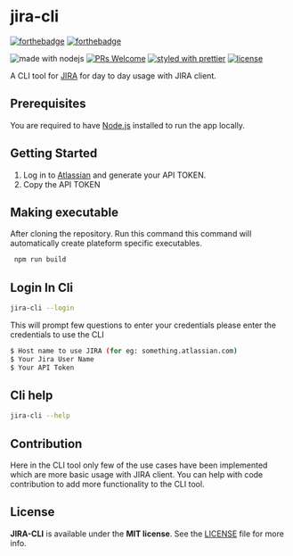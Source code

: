 # jira-cli
[![forthebadge](https://forthebadge.com/images/badges/made-with-javascript.svg)](https://forthebadge.com)
[![forthebadge](https://forthebadge.com/images/badges/built-with-love.svg)](http://forthebadge.com)

![made with nodejs](https://img.shields.io/badge/madewith-node.js-green.svg) [![PRs Welcome](https://img.shields.io/badge/PRs-welcome-brightgreen.svg?style=shields)](http://makeapullrequest.com) [![styled with prettier](https://img.shields.io/badge/styled_with-prettier-ff69b4.svg)](https://github.com/prettier/prettier) [![license](https://img.shields.io/github/license/visionmedia/superagent.svg)](LICENSE)



A CLI tool for [JIRA](`https://www.atlassian.com/software/jira`) for day to day usage with JIRA client.

## Prerequisites

You are required to have [Node.js](https://nodejs.org/) installed to run the app locally.

## Getting Started

1. Log in to [Atlassian](https://id.atlassian.com/manage/api-tokens) and        generate your API TOKEN.
2. Copy the API TOKEN

## Making executable

After cloning the repository. Run this command this command will automatically create plateform specific executables.

```sh
 npm run build
```

## Login In Cli

```sh
jira-cli --login
```

This will prompt few questions to enter your credentials please enter the credentials to use the CLI

```sh
$ Host name to use JIRA (for eg: something.atlassian.com)
$ Your Jira User Name
$ Your API Token 
```

## Cli help
```sh
jira-cli --help 
```

## Contribution

Here in the CLI tool only few of the use cases have been implemented which are more basic usage with JIRA client.
You can help with code contribution to add more functionality to the CLI tool.

## License

**JIRA-CLI** is available under the **MIT license**. See the [LICENSE](https://github.com/junipdewan/jira-cli/blob/master/LICENSE) file for more info.